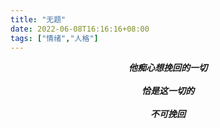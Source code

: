 ```yaml
---
title: "无题"
date: 2022-06-08T16:16:16+08:00
tags: ["情绪","人格"]
---
```


<strong><i>
<center> 他痴心想挽回的一切 </center>
<br>
<center> 恰是这一切的 </center>
<br>
<center> 不可挽回 </center>
</strong></i>





